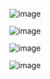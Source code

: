 ![image](https://github.com/user-attachments/assets/0253e5cf-1e27-4567-8b4c-b00f70f6d98c)

![image](https://github.com/user-attachments/assets/5c2fa709-edd1-42d3-9594-8ad092aa2d9d)

![image](https://github.com/user-attachments/assets/df5b6f4e-2d34-4cdf-af5a-8aa551f27994)


![image](https://github.com/user-attachments/assets/580c6495-a64d-4b29-a5de-1742852e3d9f)



